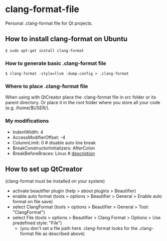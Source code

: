 # clang-format-file
Personal .clang-format file for Qt projects.

## How to install clang-format on Ubuntu
```
$ sudo apt-get install clang-format
```
### How to generate basic .clang-format file
```
$ clang-format -style=llvm -dump-config > .clang-format
```
### Where to place .clang-format file
When using with QtCreator place the .clang-format file in src folder or its parent directory. Or place it in the root folder where you store all your code (e.g. /home/$USER/).

### My modifications

- IndentWidth: 4
- AccessModifierOffset: -4
- ColumnLimit: 0   # disable auto line break
- BreakConstructorInitializers: AfterColon
- BreakBeforeBraces: Linux   # [description](https://stackoverflow.com/questions/29477654/how-to-make-clang-format-add-new-line-before-opening-brace-of-a-function)

## How to set up QtCreator 
(clang-format must be installed on your system)
- activate beautifier plugin (help > about plugins > Beautifier)
- enable auto format (tools > options > Beautifier > General > Enable auto format on file save)
- select ClangFormat (tools > options > Beautifier > General > Tool: "ClangFormat") 
- select File (tools > options > Beautifier > Clang Format > Options > Use predefined style: "File")
  - (you don't set a file path here. clang-format looks for the .clang-format file as described above)


